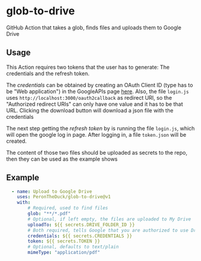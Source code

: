 
# glob-to-drive

GitHub Action that takes a glob, finds files and uploads them to Google Drive

## Usage

This Action requires two tokens that the user has to generate: The credentials and the refresh token.

The _credentials_ can be obtained by creating an OAuth Client ID (type has to be "Web application") in the GoogleAPIs page [here](https://console.developers.google.com/apis/credentials). Also, the file `login.js` uses `http://localhost:3000/oauth2callback` as redirect URI, so the "Authorized redirect URIs" can only have one value and it has to be that URL. Clicking the download button will download a json file with the credentials

The next step getting the _refresh token_ by is running the file `login.js`, which will open the google log in page. After logging in, a file `token.json` will be created.

The content of those two files should be uploaded as secrets to the repo, then they can be used as the example shows

## Example

```yml
  - name: Upload to Google Drive
    uses: PeronTheDuck/glob-to-drive@v1
    with:
        # Required, used to find files
        glob: "**/*.pdf"
        # Optional, if left empty, the files are uploaded to My Drive
        uploadTo: ${{ secrets.DRIVE_FOLDER_ID }}
        # Both required, tells Google that you are authorized to use Drive
        credentials: ${{ secrets.CREDENTIALS }}
        token: ${{ secrets.TOKEN }}
        # Optional, defaults to text/plain
        mimeType: "application/pdf"
```
